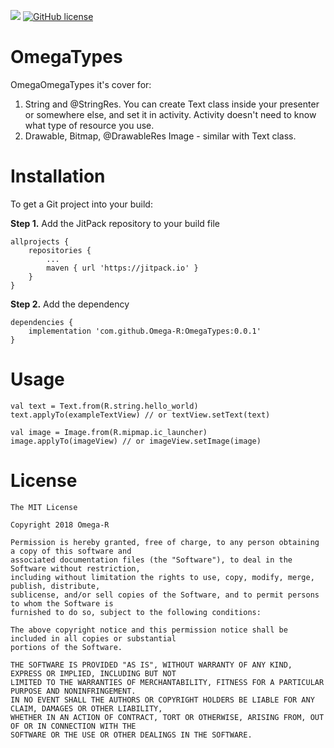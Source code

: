 [![](https://jitpack.io/v/Omega-R/OmegaTypes.svg)](https://jitpack.io/#Omega-R/OmegaTypes)
[![GitHub license](https://img.shields.io/github/license/mashape/apistatus.svg)](https://opensource.org/licenses/MIT)

# OmegaTypes
OmegaOmegaTypes it's cover for:  
1) String and @StringRes. 
You can create Text class inside your presenter or somewhere else, and set it in activity. Activity doesn't need to know what type 
of resource you use.
2) Drawable, Bitmap, @DrawableRes
Image - similar with Text class.

# Installation
To get a Git project into your build:

**Step 1.** Add the JitPack repository to your build file
```
allprojects {
    repositories {
        ...
        maven { url 'https://jitpack.io' }
    }
}
```
**Step 2.** Add the dependency
```
dependencies {
    implementation 'com.github.Omega-R:OmegaTypes:0.0.1'
}
```

# Usage

```
val text = Text.from(R.string.hello_world)
text.applyTo(exampleTextView) // or textView.setText(text)
        
val image = Image.from(R.mipmap.ic_launcher)
image.applyTo(imageView) // or imageView.setImage(image)

```

# License
```
The MIT License

Copyright 2018 Omega-R

Permission is hereby granted, free of charge, to any person obtaining a copy of this software and 
associated documentation files (the "Software"), to deal in the Software without restriction, 
including without limitation the rights to use, copy, modify, merge, publish, distribute, 
sublicense, and/or sell copies of the Software, and to permit persons to whom the Software is 
furnished to do so, subject to the following conditions:

The above copyright notice and this permission notice shall be included in all copies or substantial
portions of the Software.

THE SOFTWARE IS PROVIDED "AS IS", WITHOUT WARRANTY OF ANY KIND, EXPRESS OR IMPLIED, INCLUDING BUT NOT 
LIMITED TO THE WARRANTIES OF MERCHANTABILITY, FITNESS FOR A PARTICULAR PURPOSE AND NONINFRINGEMENT. 
IN NO EVENT SHALL THE AUTHORS OR COPYRIGHT HOLDERS BE LIABLE FOR ANY CLAIM, DAMAGES OR OTHER LIABILITY, 
WHETHER IN AN ACTION OF CONTRACT, TORT OR OTHERWISE, ARISING FROM, OUT OF OR IN CONNECTION WITH THE 
SOFTWARE OR THE USE OR OTHER DEALINGS IN THE SOFTWARE.
```
